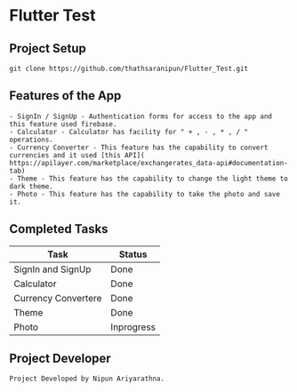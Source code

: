 # Flutter Test

## Project Setup
```
git clone https://github.com/thathsaranipun/Flutter_Test.git
```

## Features of the App
```
- SignIn / SignUp - Authentication forms for access to the app and this feature used firebase.
- Calculator - Calculator has facility for " + , - , * , / " operations.
- Currency Converter - This feature has the capability to convert currencies and it used [this API]( https://apilayer.com/marketplace/exchangerates_data-api#documentation-tab)
- Theme - This feature has the capability to change the light theme to dark theme.
- Photo - This feature has the capability to take the photo and save it.
```


##  Completed Tasks
| Task | Status |
| ------ | ------ |
| SignIn and SignUp | Done |
| Calculator | Done |
| Currency Convertere | Done |
| Theme | Done |
| Photo | Inprogress |

## Project Developer
```
Project Developed by Nipun Ariyarathna.
```







